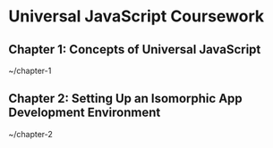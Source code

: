 # Universal JavaScript Coursework

## Chapter 1: Concepts of Universal JavaScript
~/chapter-1

## Chapter 2: Setting Up an Isomorphic App Development Environment
~/chapter-2